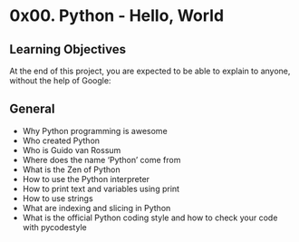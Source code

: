 # 0x00. Python - Hello, World

## Learning Objectives
At the end of this project, you are expected to be able to explain to anyone, without the help of Google:

## General
* Why Python programming is awesome
* Who created Python
* Who is Guido van Rossum
* Where does the name ‘Python’ come from
* What is the Zen of Python
* How to use the Python interpreter
* How to print text and variables using print
* How to use strings
* What are indexing and slicing in Python
* What is the official Python coding style and how to  check your code with pycodestyle


